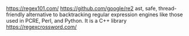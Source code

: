 https://regex101.com/
https://github.com/google/re2 ast, safe, thread-friendly alternative to backtracking regular expression engines like those used in PCRE, Perl, and Python. It is a C++ library
https://regexcrossword.com/